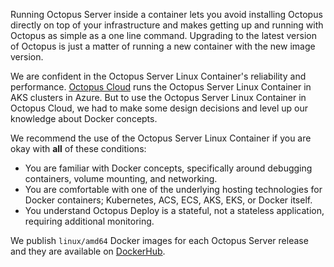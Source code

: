 Running Octopus Server inside a container lets you avoid installing Octopus directly on top of your infrastructure and makes getting up and running with Octopus as simple as a one line command. Upgrading to the latest version of Octopus is just a matter of running a new container with the new image version. 

We are confident in the Octopus Server Linux Container's reliability and performance. [Octopus Cloud](/docs/octopus-cloud) runs the Octopus Server Linux Container in AKS clusters in Azure.  But to use the Octopus Server Linux Container in Octopus Cloud, we had to make some design decisions and level up our knowledge about Docker concepts.  

We recommend the use of the Octopus Server Linux Container if you are okay with **all** of these conditions:

- You are familiar with Docker concepts, specifically around debugging containers, volume mounting, and networking.
- You are comfortable with one of the underlying hosting technologies for Docker containers; Kubernetes, ACS, ECS, AKS, EKS, or Docker itself.
- You understand Octopus Deploy is a stateful, not a stateless application, requiring additional monitoring.

We publish `linux/amd64` Docker images for each Octopus Server release and they are available on [DockerHub](https://hub.docker.com/r/octopusdeploy/).
